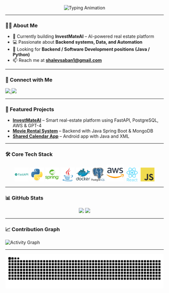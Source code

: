 <!-- אנימציית כתיבה -->
<p align="center">
  <img src="https://readme-typing-svg.herokuapp.com?size=28&duration=4000&color=2AA889&center=true&vCenter=true&width=600&lines=Hi!+I'm+Shalev;Backend+%26+AI+Developer;FastAPI+%7C+Spring+Boot+%7C+AWS" alt="Typing Animation" />
</p>

---

### 👨‍💻 About Me
- 🔭 Currently building **InvestMateAI** – AI-powered real estate platform
- 💻 Passionate about **Backend systems, Data, and Automation**
- 🎯 Looking for **Backend / Software Development positions (Java / Python)**
- 📫 Reach me at **shalevsaban1@gmail.com**

---

### 🔗 Connect with Me
<p align="left">
  <a href="https://linkedin.com/in/YOUR_LINKEDIN" target="_blank">
    <img src="https://img.shields.io/badge/LinkedIn-blue?logo=linkedin&logoColor=white" height="30"/>
  </a>
  <a href="https://instagram.com/YOUR_INSTAGRAM" target="_blank">
    <img src="https://img.shields.io/badge/Instagram-E4405F?logo=instagram&logoColor=white" height="30"/>
  </a>
</p>

---

### 🚀 Featured Projects
- **[InvestMateAI](#)** – Smart real-estate platform using FastAPI, PostgreSQL, AWS & GPT-4  
- **[Movie Rental System](#)** – Backend with Java Spring Boot & MongoDB  
- **[Shared Calendar App](#)** – Android app with Java and XML  

---

### 🛠 Core Tech Stack
<p align="center">
  <img src="https://raw.githubusercontent.com/devicons/devicon/master/icons/fastapi/fastapi-original-wordmark.svg" width="45" height="45"/>
  <img src="https://raw.githubusercontent.com/devicons/devicon/master/icons/python/python-original.svg" width="45" height="45"/>
  <img src="https://raw.githubusercontent.com/devicons/devicon/master/icons/spring/spring-original-wordmark.svg" width="45" height="45"/>
  <img src="https://raw.githubusercontent.com/devicons/devicon/master/icons/java/java-original.svg" width="45" height="45"/>
  <img src="https://raw.githubusercontent.com/devicons/devicon/master/icons/docker/docker-original-wordmark.svg" width="45" height="45"/>
  <img src="https://raw.githubusercontent.com/devicons/devicon/master/icons/postgresql/postgresql-original-wordmark.svg" width="45" height="45"/>
  <img src="https://raw.githubusercontent.com/devicons/devicon/master/icons/amazonwebservices/amazonwebservices-original-wordmark.svg" width="55" height="55"/>
  <img src="https://raw.githubusercontent.com/devicons/devicon/master/icons/react/react-original-wordmark.svg" width="45" height="45"/>
  <img src="https://raw.githubusercontent.com/devicons/devicon/master/icons/javascript/javascript-original.svg" width="45" height="45"/>
</p>

---

### 📊 GitHub Stats
<p align="center">
  <img src="https://github-readme-stats.vercel.app/api?username=shalevsaban&show_icons=true&theme=radical" height="160"/>
  <img src="https://github-readme-streak-stats.herokuapp.com/?user=shalevsaban&theme=radical" height="160"/>
</p>

---

### 📈 Contribution Graph
![Activity Graph](https://github-readme-activity-graph.vercel.app/graph?username=shalevsaban&theme=react-dark)

---

![Snake animation](https://github.com/shalevsaban/shalevsaban/blob/output/snake.svg)

